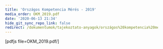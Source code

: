 ```yaml
---
title: 'Országos Kompetencia Mérés - 2019'
media_order: OKM_2019.pdf
date: '2020-06-13 21:34'
hide_git_sync_repo_link: false
redirect: /dokumentumok/tajekoztato-anyagok/országos%20kompetencia%20mérés_2019/OKM_2019.pdf
---
```


[pdfjs file=OKM_2019.pdf/]